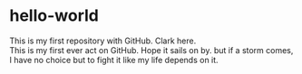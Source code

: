 # hello-world
This is my first repository with GitHub.
Clark here.  
This is my first ever act on GitHub.
Hope it sails on by.
but if a storm comes, I have no choice but to fight it like my life depends on it.
